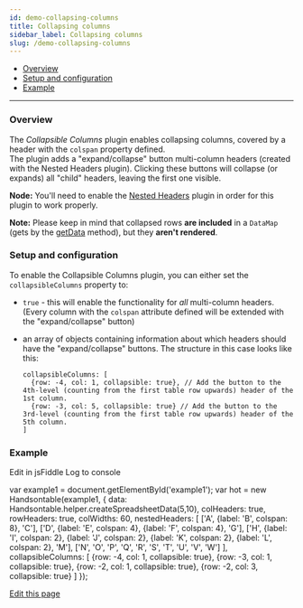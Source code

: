 ```yaml
---
id: demo-collapsing-columns
title: Collapsing columns
sidebar_label: Collapsing columns
slug: /demo-collapsing-columns
---
```


*   [Overview](#overview)
*   [Setup and configuration](#setup)
*   [Example](#example)

* * *

### Overview

The _Collapsible Columns_ plugin enables collapsing columns, covered by a header with the `colspan` property defined.  
The plugin adds a "expand/collapse" button multi-column headers (created with the Nested Headers plugin). Clicking these buttons will collapse (or expands) all "child" headers, leaving the first one visible.

**Node:** You'll need to enable the [Nested Headers](/docs/8.2.0/demo-nested-headers.html) plugin in order for this plugin to work properly.

**Note:** Please keep in mind that collapsed rows **are included** in a `DataMap` (gets by the [getData](/docs/8.2.0/Core.html#getData) method), but they **aren't rendered**.

### Setup and configuration

To enable the Collapsible Columns plugin, you can either set the `collapsibleColumns` property to:

*   `true` - this will enable the functionality for _all_ multi-column headers. (Every column with the `colspan` attribute defined will be extended with the "expand/collapse" button)
*   an array of objects containing information about which headers should have the "expand/collapse" buttons. The structure in this case looks like this:
    
        collapsibleColumns: [
          {row: -4, col: 1, collapsible: true}, // Add the button to the 4th-level (counting from the first table row upwards) header of the 1st column.
          {row: -3, col: 5, collapsible: true} // Add the button to the 3rd-level (counting from the first table row upwards) header of the 5th column.
        ]
    

### Example

Edit in jsFiddle Log to console

var example1 = document.getElementById('example1'); var hot = new Handsontable(example1, { data: Handsontable.helper.createSpreadsheetData(5,10), colHeaders: true, rowHeaders: true, colWidths: 60, nestedHeaders: \[ \['A', {label: 'B', colspan: 8}, 'C'\], \['D', {label: 'E', colspan: 4}, {label: 'F', colspan: 4}, 'G'\], \['H', {label: 'I', colspan: 2}, {label: 'J', colspan: 2}, {label: 'K', colspan: 2}, {label: 'L', colspan: 2}, 'M'\], \['N', 'O', 'P', 'Q', 'R', 'S', 'T', 'U', 'V', 'W'\] \], collapsibleColumns: \[ {row: -4, col: 1, collapsible: true}, {row: -3, col: 1, collapsible: true}, {row: -2, col: 1, collapsible: true}, {row: -2, col: 3, collapsible: true} \] });

[Edit this page](https://github.com/handsontable/docs/edit/8.2.0/tutorials/collapsing-columns.html)
